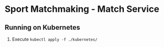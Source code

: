 # Sport Matchmaking - Match Service

## Running on Kubernetes

1. Execute `kubectl apply -f ./kubernetes/`